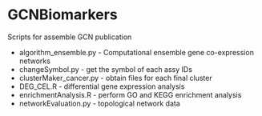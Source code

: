 # GCNBiomarkers
Scripts for assemble GCN publication

- algorithm_ensemble.py - Computational ensemble gene co-expression networks
- changeSymbol.py - get the symbol of each assy IDs
- clusterMaker_cancer.py - obtain files for each final cluster
- DEG_CEL.R - differential gene expression analysis
- enrichmentAnalysis.R - perform GO and KEGG enrichment analysis
- networkEvaluation.py - topological network data

